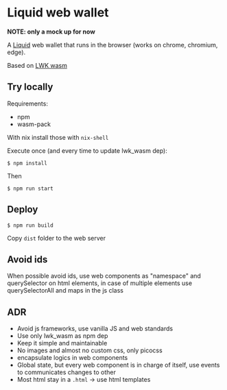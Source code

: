 
# Liquid web wallet

**NOTE: only a mock up for now**

A [Liquid](https://liquid.net) web wallet that runs in the browser (works on chrome, chromium, edge).

Based on [LWK wasm](https://github.com/Blockstream/lwk/tree/master/lwk_wasm)



## Try locally

Requirements:

* npm
* wasm-pack

With nix install those with `nix-shell`

Execute once (and every time to update lwk_wasm dep):

```shell
$ npm install
```

Then

```shell
$ npm run start
```

## Deploy


```shell
$ npm run build
```

Copy `dist` folder to the web server

## Avoid ids

When possible avoid ids, use web components as "namespace" and querySelector on html elements, in case of multiple elements use querySelectorAll and maps in the js class

## ADR

- Avoid js frameworks, use vanilla JS and web standards
- Use only lwk_wasm as npm dep
- Keep it simple and maintainable
- No images and almost no custom css, only picocss
- encapsulate logics in web components
- Global state, but every web component is in charge of itself, use events to communicates changes to other
- Most html stay in a `.html` -> use html templates